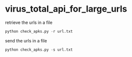 virus_total_api_for_large_urls
==============================

retrieve the urls in a file
```python
python check_apks.py -r url.txt
```

send the urls in a file 
```python
python check_apks.py -s url.txt
```
